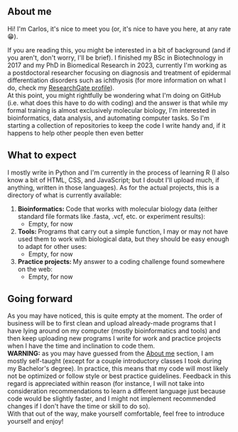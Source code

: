 ## About me
<p id="About me">
  Hi! I'm Carlos, it's nice to meet you (or, it's nice to have you here, at any rate 😁).
</p>
<p>
  If you are reading this, you might be interested in a bit of background (and if you aren't, don't worry, I'll be brief). I finished my BSc in Biotechnology in 2017 and my PhD in Biomedical Research in 2023, currently I'm working as a postdoctoral researcher focusing on diagnosis and treatment of epidermal differentiation disorders such as ichthyosis (for more information on what I do, check my <a href="https://www.researchgate.net/profile/Carlos-Gutierrez-Cerrajero">ResearchGate profile</a>).<br>
  At this point, you might rightfully be wondering what I'm doing on GitHub (i.e. what does this have to do with coding) and the answer is that while my formal training is almost exclusively molecular biology, I'm interested in bioinformatics, data analysis, and automating computer tasks. So I'm starting a collection of repositories to keep the code I write handy and, if it happens to help other people then even better
</p>

## What to expect
<p id="What to expect">
  I mostly write in Python and I'm currently in the process of learning R (I also know a bit of HTML, CSS, and JavaScript; but I doubt I'll upload much, if anything, written in those languages). As for the actual projects, this is a directory of what is currently available:<br>
  <ol>
    <li>
      <b>Bioinformatics: </b>Code that works with molecular biology data (either standard file formats like .fasta, .vcf, etc. or experiment results):
      <ul>
        <li>Empty, for now</li>
      </ul>
    </li>
    <li>
      <b>Tools: </b>Programs that carry out a simple function, I may or may not have used them to work with biological data, but they should be easy enough to adapt for other uses:
      <ul>
        <li>Empty, for now</li>
      </ul>
    </li>
    <li>
      <b>Practice projects: </b>My answer to a coding challenge found somewhere on the web:
      <ul>
        <li>Empty, for now</li>
      </ul>
    </li>
  </ol>
</p>

## Going forward
<p id="Going forward">
  As you may have noticed, this is quite empty at the moment. The order of business will be to first clean and upload already-made programs that I have lying around on my computer (mostly bioinformatics and tools) and then keep uploading new programs I write for work and practice projects when I have the time and inclination to code them.<br>
  <b>WARNING:</b> as you may have guessed from the <a href="#About me">About me</a> section, I am mostly self-taught (except for a couple introductory classes I took during my Bachelor's degree). In practice, this means that my code will most likely not be optimized or follow style or best practice guidelines. Feedback in this regard is appreciated within reason (for instance, I will not take into consideration recommendations to learn a different language just because code would be slightly faster, and I might not implement recommended changes if I don't have the time or skill to do so).<br>
  With that out of the way, make yourself comfortable, feel free to introduce yourself and enjoy!
</p>

